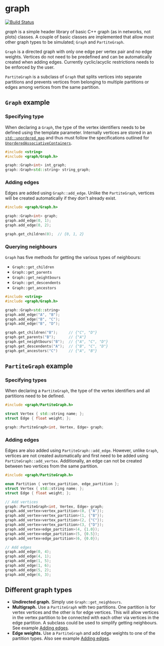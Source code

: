# graph

[![Build Status](https://travis-ci.org/childsish/graph.svg?branch=master)](https://travis-ci.org/childsish/graph)

*graph* is a simple header library of basic C++ graph (as in networks, not plots) classes.
A couple of basic classes are implemented that allow most other graph types to be simulated; `Graph` and `PartiteGraph`.
 
`Graph` is a directed graph with only one edge per vertex pair and no edge weights.
Vertices do not need to be predefined and can be automatically created when adding edges.
Currently cyclic/acyclic restrictions needs to be enforced by the user.
  
`PartiteGraph` is a subclass of `Graph` that splits vertices into separate partitions and prevents vertices from belonging to multiple partitions or edges among vertices from the same partition.

## `Graph` example

### Specifying type

When declaring a `Graph`, the type of the vertex identifiers needs to be defined using the template parameter.
Internally vertices are stored in an [`std::unordered_map`][1] and thus must follow the specifications outlined for [`UnorderedAssociativeContainers`][2].

```cpp
#include <string>
#include <graph/Graph.h>

graph::Graph<int> int_graph;
graph::Graph<std::string> string_graph;
```

### Adding edges

Edges are added using `Graph::add_edge`. Unlike the `PartiteGraph`, vertices will be created automatically if they don't already exist. 

```cpp
#include <graph/Graph.h>

graph::Graph<int> graph;
graph.add_edge(0, 1);
graph.add_edge(0, 2);

graph.get_children(0);  // {0, 1, 2}
```

### Querying neighbours

`Graph` has five methods for getting the various types of neighbours:
* `Graph::get_children`
* `Graph::get_parents`
* `Graph::get_neightbours`
* `Graph::get_descendents`
* `Graph::get_ancestors` 

```cpp
#include <string>
#include <graph/Graph.h>

graph::Graph<std::string>
graph.add_edge("A", "B");
graph.add_edge("B", "C");
graph.add_edge("B", "D");

graph.get_children("B");     // {"C", "D"}
graph.get_parents("B");      // {"A"}
graph.get_neightbours("B");  // {"A", "C", "D"}
graph.get_descendents("A");  // {"B", "C", "D"}
graph.get_ancestors("C")     // {"A", "B"}
```

## `PartiteGraph` example

### Specifying types

When declaring a `PartiteGraph`, the type of the vertex identifiers and all partitions need to be defined.

```cpp
#include <graph/PartiteGraph.h>

struct Vertex { std::string name; };
struct Edge { float weight; };

graph::PartiteGraph<int, Vertex, Edge> graph;
```

### Adding edges

Edges are also added using `PartiteGraph::add_edge`. However, unlike `Graph`, vertices are not created automatically and first need to be added using `PartiteGraph::add_vertex`.
Additionally, an edge can not be created between two vertices from the same partition.

```cpp
#include <graph/PartiteGraph.h>

enum Partition { vertex_partition, edge_partition };
struct Vertex { std::string name; };
struct Edge { float weight; };

// Add vertices
graph::PartiteGraph<int, Vertex, Edge> graph;
graph.add_vertex<vertex_partition>(0, {"A"});
graph.add_vertex<vertex_partition>(1, {"B"});
graph.add_vertex<vertex_partition>(2, {"C"});
graph.add_vertex<vertex_partition>(3, {"D"});
graph.add_vertex<edge_partition>(4, {1.0});
graph.add_vertex<edge_partition>(5, {0.5});
graph.add_vertex<edge_partition>(6, {0.0});

// Add edges
graph.add_edge(0, 4);
graph.add_edge(4, 1);
graph.add_edge(1, 5);
graph.add_edge(1, 6);
graph.add_edge(5, 2);
graph.add_edge(6, 3);
```

## Different graph types

* **Undirected graph.** Simply use `Graph::get_neighbours`.
* **Multigraph.** Use a `PartiteGraph` with two partitions. One partition is for vertex vertices and the other is for
 edge vertices. This will allow vertices in the vertex partition to be connected with each other via vertices in the
 edge partition. A subclass could be used to simplify getting neighbours. See example [Adding edges](#adding-edges-1).
* **Edge weights.** Use a `PartiteGraph` and add edge weights to one of the partition types. Also see example
[Adding edges](#adding-edges-1).


[1]: http://en.cppreference.com/w/cpp/container/unordered_map
[2]: http://en.cppreference.com/w/cpp/concept/UnorderedAssociativeContainer
